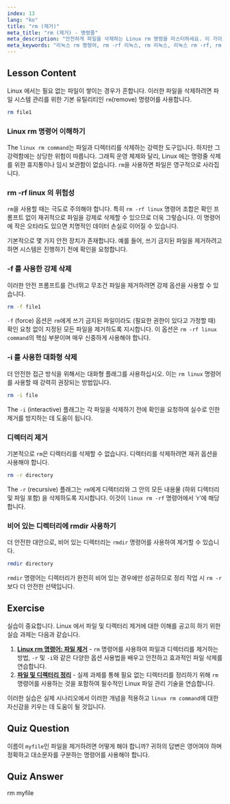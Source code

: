 ```yaml
---
index: 13
lang: "ko"
title: "rm (제거)"
meta_title: "rm (제거) - 명령줄"
meta_description: "안전하게 파일을 삭제하는 Linux rm 명령을 마스터하세요. 이 가이드는 강력한 rm -rf 리눅스 명령어, 대화형 모드, 그리고 리눅스에서 rm 사용 시 일반적인 함정을 피하는 방법을 다룹니다."
meta_keywords: "리눅스 rm 명령어, rm -rf 리눅스, rm 리눅스, 리눅스 rm -rf, rm -rf 리눅스 명령어, rm 명령어, 리눅스 파일 삭제, 디렉토리 제거, rmdir"
---
```


## Lesson Content

Linux 에서는 필요 없는 파일이 쌓이는 경우가 흔합니다. 이러한 파일을 삭제하려면 파일 시스템 관리를 위한 기본 유틸리티인 `rm`(remove) 명령어를 사용합니다.

```bash
rm file1
```

### Linux rm 명령어 이해하기

The `linux rm command`는 파일과 디렉터리를 삭제하는 강력한 도구입니다. 하지만 그 강력함에는 상당한 위험이 따릅니다. 그래픽 운영 체제와 달리, Linux 에는 명령줄 삭제를 위한 휴지통이나 임시 보관함이 없습니다. `rm`을 사용하면 파일은 영구적으로 사라집니다.

### rm -rf linux 의 위험성

`rm`을 사용할 때는 극도로 주의해야 합니다. 특히 `rm -rf linux` 명령어 조합은 확인 프롬프트 없이 재귀적으로 파일을 강제로 삭제할 수 있으므로 더욱 그렇습니다. 이 명령어에 작은 오타라도 있으면 치명적인 데이터 손실로 이어질 수 있습니다.

기본적으로 몇 가지 안전 장치가 존재합니다. 예를 들어, 쓰기 금지된 파일을 제거하려고 하면 시스템은 진행하기 전에 확인을 요청합니다.

### -f 를 사용한 강제 삭제

이러한 안전 프롬프트를 건너뛰고 무조건 파일을 제거하려면 강제 옵션을 사용할 수 있습니다.

```bash
rm -f file1
```

`-f` (force) 옵션은 `rm`에게 쓰기 금지된 파일이라도 (필요한 권한이 있다고 가정할 때) 확인 요청 없이 지정된 모든 파일을 제거하도록 지시합니다. 이 옵션은 `rm -rf linux command`의 핵심 부분이며 매우 신중하게 사용해야 합니다.

### -i 를 사용한 대화형 삭제

더 안전한 접근 방식을 위해서는 대화형 플래그를 사용하십시오. 이는 `rm linux` 명령어를 사용할 때 강력히 권장되는 방법입니다.

```bash
rm -i file
```

The `-i` (interactive) 플래그는 각 파일을 삭제하기 전에 확인을 요청하여 실수로 인한 제거를 방지하는 데 도움이 됩니다.

### 디렉터리 제거

기본적으로 `rm`은 디렉터리를 삭제할 수 없습니다. 디렉터리를 삭제하려면 재귀 옵션을 사용해야 합니다.

```bash
rm -r directory
```

The `-r` (recursive) 플래그는 `rm`에게 디렉터리와 그 안의 모든 내용물 (하위 디렉터리 및 파일 포함) 을 삭제하도록 지시합니다. 이것이 `linux rm -rf` 명령어에서 'r'에 해당합니다.

### 비어 있는 디렉터리에 rmdir 사용하기

더 안전한 대안으로, 비어 있는 디렉터리는 `rmdir` 명령어를 사용하여 제거할 수 있습니다.

```bash
rmdir directory
```

`rmdir` 명령어는 디렉터리가 완전히 비어 있는 경우에만 성공하므로 정리 작업 시 `rm -r`보다 더 안전한 선택입니다.

## Exercise

실습이 중요합니다. Linux 에서 파일 및 디렉터리 제거에 대한 이해를 공고히 하기 위한 실습 과제는 다음과 같습니다.

1.  **[Linux rm 명령어: 파일 제거](https://labex.io/ko/labs/linux-linux-rm-command-file-removing-209741)** - `rm` 명령어를 사용하여 파일과 디렉터리를 제거하는 방법, `-r` 및 `-i`와 같은 다양한 옵션 사용법을 배우고 안전하고 효과적인 파일 삭제를 연습합니다.
2.  **[파일 및 디렉터리 정리](https://labex.io/ko/labs/linux-organizing-files-and-directories-387877)** - 실제 과제를 통해 필요 없는 디렉터리를 정리하기 위해 `rm` 명령어를 사용하는 것을 포함하여 필수적인 Linux 파일 관리 기술을 연습합니다.

이러한 실습은 실제 시나리오에서 이러한 개념을 적용하고 `linux rm command`에 대한 자신감을 키우는 데 도움이 될 것입니다.

## Quiz Question

이름이 `myfile`인 파일을 제거하려면 어떻게 해야 합니까? 귀하의 답변은 영어여야 하며 정확하고 대소문자를 구분하는 명령어를 사용해야 합니다.

## Quiz Answer

rm myfile
